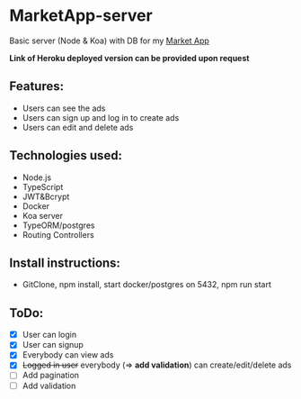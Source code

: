 # MarketApp-server
Basic server (Node &amp; Koa) with DB for my [Market App](https://github.com/crvicek/MarketApp-client)

**Link of Heroku deployed version can be provided upon request**

## Features:
- Users can see the ads
- Users can sign up and log in to create ads
- Users can edit and delete ads

## Technologies used:
- Node.js
- TypeScript
- JWT&Bcrypt
- Docker
- Koa server
- TypeORM/postgres
- Routing Controllers

## Install instructions:
- GitClone, npm install, start docker/postgres on 5432, npm run start

## ToDo:
- [x] User can login
- [x] User can signup
- [x] Everybody can view ads
- [x] ~~Logged in user~~ everybody (=> **add validation**) can create/edit/delete ads
- [ ] Add pagination
- [ ] Add validation

